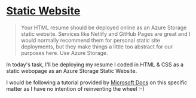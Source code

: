 # [Static Website](https://cloudresumechallenge.dev/docs/the-challenge/azure/#4-static-website)

> Your HTML resume should be deployed online as an Azure Storage static website. 
Services like Netlify and GitHub Pages are great and I would normally recommend them for personal static site deployments, 
but they make things a little too abstract for our purposes here. Use Azure Storage.

In today's task, I'll be deploying my resume I coded in HTML & CSS as a static webopage as an Azure Storage Static Website. 

I would be following a tutorial provided by [Microsoft Docs](https://docs.microsoft.com/en-us/azure/storage/blobs/storage-blob-static-website-how-to?tabs=azure-portal) on this specific matter as I have no intention of reinventing the wheel :-)

